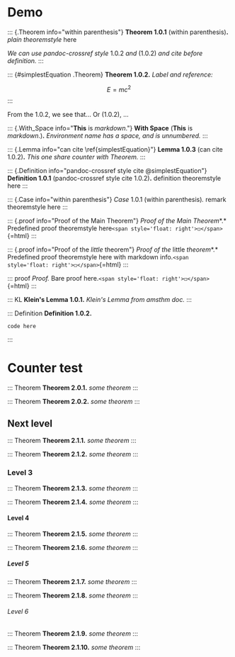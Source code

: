 # Demo

::: {.Theorem info="within parenthesis"}
**Theorem 1.0.1** (within parenthesis)**.** *plain theoremstyle* here

*We can use pandoc-crossref style* 1.0.2 *and* (1.0.2) *and cite before
definition.*
:::

::: {#simplestEquation .Theorem}
**Theorem 1.0.2.** *Label and reference:*

$$E=mc^2$$
:::

From the 1.0.2, we see that... Or (1.0.2), ...

::: {.With_Space info="**This** is *markdown*."}
**With Space** (**This** is *markdown*.)**.** *Environment name has a
space, and is unnumbered.*
:::

::: {.Lemma info="can cite \\ref{simplestEquation}"}
**Lemma 1.0.3** (can cite 1.0.2)**.** *This one share counter with
Theorem.*
:::

::: {.Definition info="pandoc-crossref style cite @simplestEquation"}
**Definition 1.0.1** (pandoc-crossref style cite 1.0.2)**.** definition
theoremstyle here
:::

::: {.Case info="within parenthesis"}
*Case* 1.0.1 (within parenthesis)*.* remark theoremstyle here
:::

::: {.proof info="Proof of the Main Theorem"}
*Proof of the Main Theorem**.* Predefined proof theoremstyle
here`<span style='float: right'>◻</span>`{=html}
:::

::: {.proof info="Proof of the *little* theorem"}
*Proof of the* little *theorem**.* Predefined proof theoremstyle here
with markdown info.`<span style='float: right'>◻</span>`{=html}
:::

::: proof
*Proof.* Bare proof here.`<span style='float: right'>◻</span>`{=html}
:::

::: KL
**Klein's Lemma 1.0.1.** *Klein's Lemma from amsthm doc.*
:::

::: Definition
**Definition 1.0.2.**

    code here
:::

# Counter test

::: Theorem
**Theorem 2.0.1.** *some theorem*
:::

::: Theorem
**Theorem 2.0.2.** *some theorem*
:::

## Next level

::: Theorem
**Theorem 2.1.1.** *some theorem*
:::

::: Theorem
**Theorem 2.1.2.** *some theorem*
:::

### Level 3

::: Theorem
**Theorem 2.1.3.** *some theorem*
:::

::: Theorem
**Theorem 2.1.4.** *some theorem*
:::

#### Level 4

::: Theorem
**Theorem 2.1.5.** *some theorem*
:::

::: Theorem
**Theorem 2.1.6.** *some theorem*
:::

##### Level 5

::: Theorem
**Theorem 2.1.7.** *some theorem*
:::

::: Theorem
**Theorem 2.1.8.** *some theorem*
:::

###### Level 6

::: Theorem
**Theorem 2.1.9.** *some theorem*
:::

::: Theorem
**Theorem 2.1.10.** *some theorem*
:::
